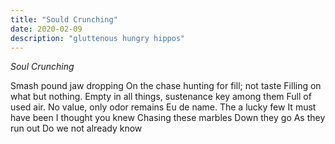 ```yaml
---
title: "Sould Crunching"
date: 2020-02-09
description: "gluttenous hungry hippos"
---
```

*Soul Crunching*

Smash pound jaw dropping 
On the chase hunting for fill; not taste
Filling on what but nothing.
Empty in all things, sustenance key among them
Full of used air. 
No value, only odor remains 
Eu de name. 
The a lucky few
It must have been
I thought you knew
Chasing these marbles
Down they go
As they run out
Do we not already know
